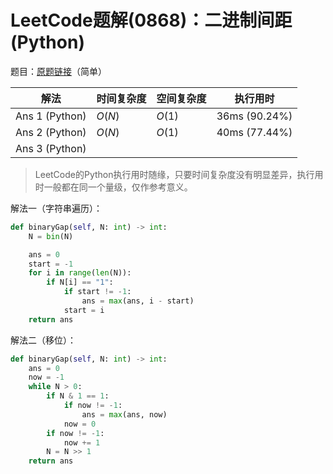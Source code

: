 # LeetCode题解(0868)：二进制间距(Python)

题目：[原题链接](https://leetcode-cn.com/problems/binary-gap/)（简单）

| 解法           | 时间复杂度 | 空间复杂度 | 执行用时      |
| -------------- | ---------- | ---------- | ------------- |
| Ans 1 (Python) | $O(N)$     | $O(1)$     | 36ms (90.24%) |
| Ans 2 (Python) | $O(N)$     | $O(1)$     | 40ms (77.44%) |
| Ans 3 (Python) |            |            |               |

>  LeetCode的Python执行用时随缘，只要时间复杂度没有明显差异，执行用时一般都在同一个量级，仅作参考意义。

解法一（字符串遍历）：

```python
def binaryGap(self, N: int) -> int:
    N = bin(N)

    ans = 0
    start = -1
    for i in range(len(N)):
        if N[i] == "1":
            if start != -1:
                ans = max(ans, i - start)
            start = i
    return ans
```

解法二（移位）：

```python
def binaryGap(self, N: int) -> int:
    ans = 0
    now = -1
    while N > 0:
        if N & 1 == 1:
            if now != -1:
                ans = max(ans, now)
            now = 0
        if now != -1:
            now += 1
        N = N >> 1
    return ans
```